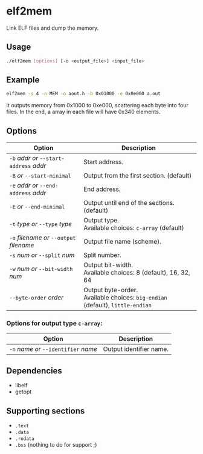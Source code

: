 # elf2mem
Link ELF files and dump the memory.

## Usage
```sh
./elf2mem [options] [-o <output_file>] <input_file> 
```

## Example
```sh
elf2mem -s 4 -n MEM -o aout.h -b 0x01000 -e 0x0e000 a.out
```
It outputs memory from 0x1000 to 0xe000, scattering each byte into four files.
In the end, a array in each file will have 0x340 elements.

## Options
| Option          | Description                                            |
| --------------- | ------------------------------------------------------ |
| `-b` _addr_  		*or* `--start-address` _addr_ | Start address.                                         |
| `-B`            	*or* `--start-minimal`		| Output from the first section. (default)               |
| `-e` _addr_  		*or* `--end-address` _addr_   | End address.                                           |
| `-E`            	*or* `--end-minimal` 			| Output until end of the sections. (default)            |
| `-t` _type_  		*or* `--type` _type_   		| Output type. <br> Available choices: `c-array` (default) |
| `-o` _filename_ 	*or* `--output` _filename_	| Output file name (scheme).                             |
| `-s` _num_      	*or* `--split` _num_ 			| Split number.                                          |
| `-w` _num_      	*or* `--bit-width` _num_ 		| Output bit-width. <br> Available choices: 8 (default), 16, 32, 64 |
| `--byte-order` _order_ 						| Output byte-order. <br> Available choices: `big-endian` (default), `little-endian` |

### Options for output type `c-array`:
| Option          | Description                                            |
| --------------- | ------------------------------------------------------ |
| `-n` _name_      	*or* `--identifier` _name_ 	| Output identifier name.  |

## Dependencies
- libelf
- getopt

## Supporting sections
- `.text`
- `.data`
- `.rodata`
- `.bss` (nothing to do for support ;)

